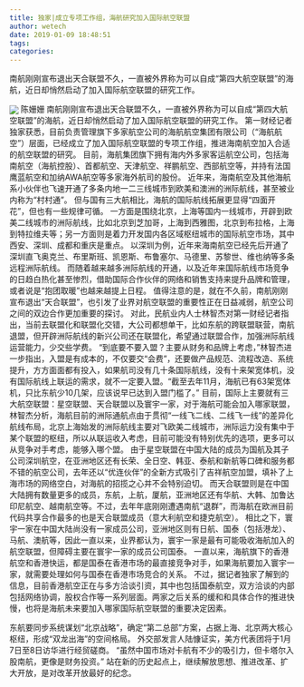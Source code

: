 ```yaml
---
title: 独家|成立专项工作组，海航研究加入国际航空联盟
author: wetech
date: 2019-01-09 18:48:51
tags: 
categories: 
---
```

南航刚刚宣布退出天合联盟不久，一直被外界称为可以自成“第四大航空联盟”的海航，近日却悄然启动了加入国际航空联盟的研究工作。
<!-- more -->
<img align="center" border="0" src="https://imgcdn.yicai.com/uppics/images/2019/01/4e436617238ba5b7994c5d95a00aa5df.jpg" />
陈姗姗
南航刚刚宣布退出天合联盟不久，一直被外界称为可以自成“第四大航空联盟”的海航，近日却悄然启动了加入国际航空联盟的研究工作。
第一财经记者独家获悉，目前负责管理旗下多家航空公司的海航航空集团有限公司（“海航航空”）层面，已经成立了加入国际航空联盟的专项工作组，推进海南航空加入合适的航空联盟的研究。
目前，海航集团旗下拥有海内外多家客运航空公司，包括海南航空（海航控股）、首都航空、天津航空、祥鹏航空、西部航空等，并持有法国鹰蓝航空和加纳AWA航空等多家海外航司的股份。
近年来，海南航空及其他海航系小伙伴也飞速开通了多条内地一二三线城市到欧美和澳洲的洲际航线，甚至被业内称为“村村通”。
但与国有三大航相比，海航的国际航线拓展更显得“四面开花”，但也有一些规律可循。
一方面是围绕北京，上海等国内一线城市，开辟到欧美二线城市的洲际航线，比如北京到芝加哥，上海到西雅图，北京到布拉格，上海到特拉维夫等；另一方面则是着力开发国内各区域枢纽城市的国际航空市场，其中西安、深圳、成都和重庆是重点。
以深圳为例，近年来海南航空已经先后开通了深圳直飞奥克兰、布里斯班、凯恩斯、布鲁塞尔、马德里、苏黎世、维也纳等多条远程洲际航线。
而随着越来越多洲际航线的开通，以及近年来国际航线市场竞争的日趋白热化甚至惨烈，借助国际合作伙伴的网络和销售支持来提升品牌和管理，或者说是“抱团取暖”也越来越提上日程。
值得注意的是，就在不久前，南航刚刚宣布退出“天合联盟”，也引发了业界对航空联盟的重要性正在日益减弱，航空公司之间的双边合作更加重要的探讨。
对此，民航业内人士林智杰对第一财经记者指出，当前去联盟化和联盟化交错，大公司都想单干，比如东航的跨联盟联营，南航退盟，但开辟洲际航线的新兴公司还在联盟化，希望通过联盟合作，加强洲际航线运营能力，少交些学费。
“到底要不要入盟？主要从财务和品牌上考虑，”林智杰进一步指出，入盟是有成本的，不仅要交“会费”，还要做产品规范、流程改造、系统提升，方方面面都有投入，如果航司没有几十条国际航线，没有十来架宽体机，没有国际航线上联运的需求，就不一定要入盟。“截至去年11月，海航已有63架宽体机，只比东航少10几架，应该说早已达到入盟门槛了。”
目前，国际上主要就有三大航空联盟：星空联盟、天合联盟以及寰宇一家，对于海航可能会加入哪家联盟，林智杰分析，海航目前的洲际通航点由于贯彻“一线飞二线、二线飞一线”的差异化航线布局，北京上海始发的洲际航线主要对飞欧美二线城市，洲际运力没有集中于某个联盟的枢纽，所以从联运收入考虑，目前可能没有特别优先的选项，更多可以从竞争对手考虑，能够入哪个盟。
由于星空联盟在中国大陆的成员为国航及其子公司深圳航空，在亚洲地区还有长荣、全日空、韩亚、泰航和新航等口碑和服务都不错的航空公司，去年还以“优连伙伴”的全新方式吸引了吉祥航空加盟，填补了上海市场的网络空白，对海航的招揽之心并不会特别迫切。
而天合联盟则是在中国大陆拥有数量更多的成员，东航，上航，厦航，亚洲地区还有华航、大韩、加鲁达印尼航空、越南航空等。不过，去年年底刚刚遭遇南航“退群”，而海航在欧洲目前代码共享合作最多的也是天合联盟成员（意大利航空和捷克航空）。
相比之下，寰宇一家在中国大陆尚没有一家成员公司，亚洲地区则有日航、国泰（包括港龙）、马航、澳航等，因此一直以来，业界都认为，寰宇一家是最有可能吸收海航加入的航空联盟，但障碍主要在寰宇一家的成员公司国泰。
一直以来，海航旗下的香港航空和香港快运，都是国泰在香港市场的最直接竞争对手，如果海航要加入寰宇一家，就需要处理如何与国泰在香港市场竞合的关系。
不过，据记者独家了解到的信息，目前香港航空正在与多方洽谈引资，其中也包括国泰航空，双方洽谈的内部包括网络协调，股权合作等一系列层面。两家之后关系的缓和和具体合作的推进快慢，也将是海航未来要加入哪家国际航空联盟的重要决定因素。
 
 
东航要同步系统谋划“北京战略”，确定“第二总部”方案，占据上海、北京两大核心枢纽，形成“双龙出海”的空间格局。
外交部发言人陆慷证实，美方代表团将于1月7日至8日访华进行经贸磋商。
“虽然中国市场对卡航有不少的吸引力，但卡塔尔入股南航，更像是财务投资。”
站在新的历史起点上，继续解放思想、推进改革、扩大开放，是对改革开放最好的纪念。
